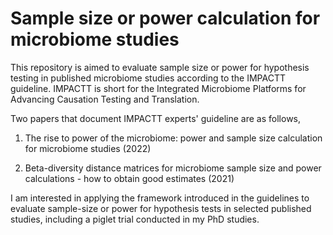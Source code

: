 # Sample size or power calculation for microbiome studies 

This repository is aimed to evaluate sample size or power for hypothesis testing in published microbiome studies according to the IMPACTT guideline. IMPACTT is short for the Integrated Microbiome Platforms for Advancing Causation Testing and Translation. 

Two papers that document IMPACTT experts' guideline are as follows, 

1. The rise to power of the microbiome: power and sample size calculation for microbiome studies (2022)

2. Beta-diversity distance matrices for microbiome sample size and power calculations - how to obtain good estimates (2021) 

I am interested in applying the framework introduced in the guidelines to evaluate sample-size or power for hypothesis tests in selected published studies, including a piglet trial conducted in my PhD studies. 
